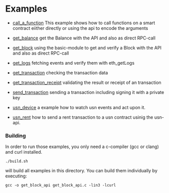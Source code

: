 # Examples


-  [call_a_function](./call_a_function.c)
   This example shows how to call functions on a smart contract eiither directly or using the api to encode the arguments

-  [get_balance](./get_balance.c)
    get the Balance with the API and also as direct RPC-call

-  [get_block](./get_block.c)
    using the basic-module to get and verify a Block with the API and also as direct RPC-call

-  [get_logs](./get_logs.c)
    fetching events and verify them with eth_getLogs

-  [get_transaction](./get_transaction.c)
   checking the transaction data

-  [get_transaction_receipt](./get_transaction_receipt.c)
    validating the result or receipt of an transaction

-  [send_transaction](./send_transaction.c)
   sending a transaction including signing it with a private key

-  [usn_device](./usn_device.c)
   a example how to watch usn events and act upon it.

-  [usn_rent](./usn_rent.c)
   how to send a rent transaction to a usn contract usinig the usn-api.

### Building 

In order to run those examples, you only need a c-compiler (gcc or clang) and curl installed.

```
./build.sh
```

will build all examples in this directory.
You can build them individually by executing:

```
gcc -o get_block_api get_block_api.c -lin3 -lcurl
```

